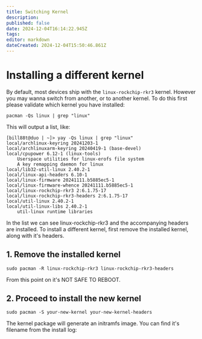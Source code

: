 ```yaml
---
title: Switching Kernel
description: 
published: false
date: 2024-12-04T16:14:22.945Z
tags: 
editor: markdown
dateCreated: 2024-12-04T15:50:46.861Z
---
```


# Installing a different kernel
By default, most devices ship with the `linux-rockchip-rkr3` kernel.
However you may wanna switch from another, or to another kernel.
To do this first please validate which kernel you have installed:

```
pacman -Qs linux | grep "linux"
```

This will output a list, like:

```
[bill88t@duo | ~]> yay -Qs linux | grep "linux"
local/archlinux-keyring 20241203-1
local/archlinuxarm-keyring 20240419-1 (base-devel)
local/cpupower 6.12-1 (linux-tools)
    Userspace utilities for linux-erofs file system
    A key remapping daemon for linux
local/lib32-util-linux 2.40.2-1
local/linux-api-headers 6.10-1
local/linux-firmware 20241111.b5885ec5-1
local/linux-firmware-whence 20241111.b5885ec5-1
local/linux-rockchip-rkr3 2:6.1.75-17
local/linux-rockchip-rkr3-headers 2:6.1.75-17
local/util-linux 2.40.2-1
local/util-linux-libs 2.40.2-1
    util-linux runtime libraries
```

In the list we can see linux-rockchip-rkr3 and the accompanying headers are installed.
To install a different kernel, first remove the installed kernel, along with it's headers.

## 1. Remove the installed kernel
```
sudo pacman -R linux-rockchip-rkr3 linux-rockchip-rkr3-headers
```

From this point on it's NOT SAFE TO REBOOT.

## 2. Proceed to install the new kernel

```
sudo pacman -S your-new-kernel your-new-kernel-headers
```

The kernel package will generate an initramfs image. You can find it's filename from the install log:

```

```